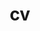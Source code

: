 ---
layout: default
permalink: /cv/
title: cv
nav: true
nav_order: 4
redirect_to: /assets/pdf/warstadt_cv_oct24.pdf
---